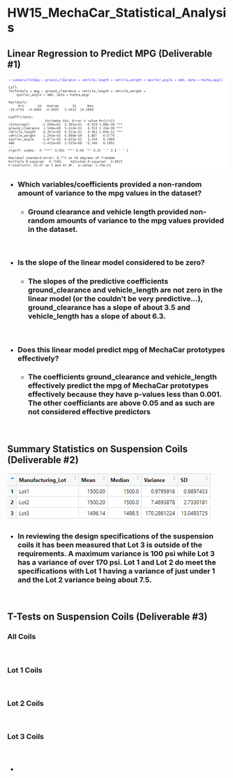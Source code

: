 # HW15_MechaCar_Statistical_Analysis

## Linear Regression to Predict MPG (Deliverable #1)

![](https://github.com/ethiry99/HW15_MechaCar_Statistical_Analysis/blob/main/Resources/Multiple_lm_Summary.png)

   * ###   Which variables/coefficients provided a non-random amount of variance to the mpg values in the dataset?
 
     * ### Ground clearance and vehicle length provided non-random amounts of variance to the mpg values provided in the dataset.
&nbsp;
   * ### Is the slope of the linear model considered to be zero? 
      * ### The slopes of the predictive coefficients ground_clearance and vehicle_length are not zero in the linear model (or the couldn't be very predictive...),  ground_clearance has a slope of about 3.5 and vehicle_length has a slope of about 6.3. 
&nbsp;
   * ### Does this linear model predict mpg of MechaCar prototypes effectively? 
      * ### The coefficients ground_clearance and vehicle_length effectively predict the mpg of MechaCar prototypes effectively because they have p-values less than 0.001.  The other coefficiants are above 0.05 and as such are not considered effective predictors
&nbsp;
&nbsp;  
## Summary Statistics on Suspension Coils (Deliverable #2)
![](https://github.com/ethiry99/HW15_MechaCar_Statistical_Analysis/blob/main/Resources/summary_dataframe.png)
 * ###  In reviewing the design specifications of the suspension coils it has been measured that Lot 3 is outside of the requirements.  A maximum variance is 100 psi while Lot 3 has a variance of over 170 psi.  Lot 1 and Lot 2 do meet the specifications with Lot 1 having a variance of just under 1 and the Lot 2 variance being about 7.5.
&nbsp;
&nbsp;  
## T-Tests on Suspension Coils  (Deliverable #3)
### All Coils
![]()
&nbsp;
### Lot 1 Coils
![]()
&nbsp;
### Lot 2 Coils
![]()
&nbsp;
### Lot 3 Coils
![]()
&nbsp;

 * ###      
  

